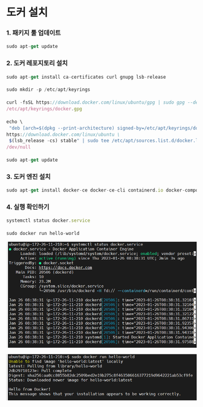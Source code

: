 # 도커 설치

### 1. 패키지 툴 업데이트

```jsx
sudo apt-get update
```

### 2. 도커 레포지토리 설치

```jsx
sudo apt-get install ca-certificates curl gnupg lsb-release

sudo mkdir -p /etc/apt/keyrings

curl -fsSL https://download.docker.com/linux/ubuntu/gpg | sudo gpg --dearmor -o
/etc/apt/keyrings/docker.gpg

echo \
 "deb [arch=$(dpkg --print-architecture) signed-by=/etc/apt/keyrings/docker.gpg]
https://download.docker.com/linux/ubuntu \
 $(lsb_release -cs) stable" | sudo tee /etc/apt/sources.list.d/docker.list >
/dev/null

sudo apt-get update
```

### 3. 도커 엔진 설치

```jsx
sudo apt-get install docker-ce docker-ce-cli containerd.io docker-compose-plugin
```

### 4. 실행 확인하기

```jsx
systemctl status docker.service

sudo docker run hello-world
```

![Untitled](Docker/Untitled.png)

![Untitled](Docker/Untitled1.png)

